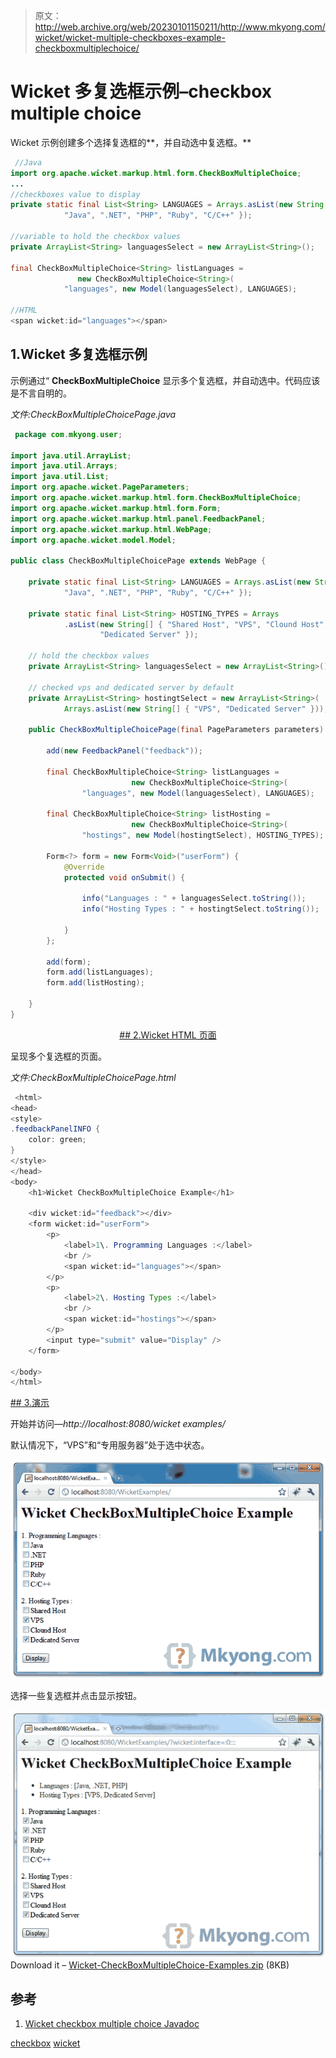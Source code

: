 > 原文：<http://web.archive.org/web/20230101150211/http://www.mkyong.com/wicket/wicket-multiple-checkboxes-example-checkboxmultiplechoice/>

# Wicket 多复选框示例–checkbox multiple choice

Wicket 示例创建多个选择复选框的**，并自动选中复选框。**

```java
 //Java 
import org.apache.wicket.markup.html.form.CheckBoxMultipleChoice;
...
//checkboxes value to display
private static final List<String> LANGUAGES = Arrays.asList(new String[] {
			"Java", ".NET", "PHP", "Ruby", "C/C++" });

//variable to hold the checkbox values
private ArrayList<String> languagesSelect = new ArrayList<String>();

final CheckBoxMultipleChoice<String> listLanguages = 
               new CheckBoxMultipleChoice<String>(
			"languages", new Model(languagesSelect), LANGUAGES);

//HTML
<span wicket:id="languages"></span> 
```

## 1.Wicket 多复选框示例

示例通过“ **CheckBoxMultipleChoice** 显示多个复选框，并自动选中。代码应该是不言自明的。

*文件:CheckBoxMultipleChoicePage.java*

```java
 package com.mkyong.user;

import java.util.ArrayList;
import java.util.Arrays;
import java.util.List;
import org.apache.wicket.PageParameters;
import org.apache.wicket.markup.html.form.CheckBoxMultipleChoice;
import org.apache.wicket.markup.html.form.Form;
import org.apache.wicket.markup.html.panel.FeedbackPanel;
import org.apache.wicket.markup.html.WebPage;
import org.apache.wicket.model.Model;

public class CheckBoxMultipleChoicePage extends WebPage {

	private static final List<String> LANGUAGES = Arrays.asList(new String[] {
			"Java", ".NET", "PHP", "Ruby", "C/C++" });

	private static final List<String> HOSTING_TYPES = Arrays
			.asList(new String[] { "Shared Host", "VPS", "Clound Host",
					"Dedicated Server" });

	// hold the checkbox values
	private ArrayList<String> languagesSelect = new ArrayList<String>();

	// checked vps and dedicated server by default
	private ArrayList<String> hostingtSelect = new ArrayList<String>(
			Arrays.asList(new String[] { "VPS", "Dedicated Server" }));

	public CheckBoxMultipleChoicePage(final PageParameters parameters) {

		add(new FeedbackPanel("feedback"));

		final CheckBoxMultipleChoice<String> listLanguages = 
                           new CheckBoxMultipleChoice<String>(
				"languages", new Model(languagesSelect), LANGUAGES);

		final CheckBoxMultipleChoice<String> listHosting = 
                           new CheckBoxMultipleChoice<String>(
				"hostings", new Model(hostingtSelect), HOSTING_TYPES);

		Form<?> form = new Form<Void>("userForm") {
			@Override
			protected void onSubmit() {

				info("Languages : " + languagesSelect.toString());
				info("Hosting Types : " + hostingtSelect.toString());

			}
		};

		add(form);
		form.add(listLanguages);
		form.add(listHosting);

	}
} 
```

 <ins class="adsbygoogle" style="display:block; text-align:center;" data-ad-format="fluid" data-ad-layout="in-article" data-ad-client="ca-pub-2836379775501347" data-ad-slot="6894224149">## 2.Wicket HTML 页面

呈现多个复选框的页面。

*文件:CheckBoxMultipleChoicePage.html*

```java
 <html>
<head>
<style>
.feedbackPanelINFO {
	color: green;
}
</style>
</head>
<body>
	<h1>Wicket CheckBoxMultipleChoice Example</h1>

	<div wicket:id="feedback"></div>
	<form wicket:id="userForm">
		<p>
			<label>1\. Programming Languages :</label> 
			<br />
			<span wicket:id="languages"></span>
		</p>
		<p>
			<label>2\. Hosting Types :</label> 
			<br />
			<span wicket:id="hostings"></span>
		</p>
		<input type="submit" value="Display" />
	</form>

</body>
</html> 
```

 <ins class="adsbygoogle" style="display:block" data-ad-client="ca-pub-2836379775501347" data-ad-slot="8821506761" data-ad-format="auto" data-ad-region="mkyongregion">## 3.演示

开始并访问—*http://localhost:8080/wicket examples/*

默认情况下，“VPS”和“专用服务器”处于选中状态。

![wicket multiple checkboxes](img/90987e24b51327713d9812dc3f239ba2.png "wicket-CheckBoxMultipleChoice-example1")

选择一些复选框并点击显示按钮。

![wicket multiple checkboxs](img/1cbca17460321d92d18c13f290a536e7.png "wicket-CheckBoxMultipleChoice-example2")Download it – [Wicket-CheckBoxMultipleChoice-Examples.zip](http://web.archive.org/web/20190202071932/http://www.mkyong.com/wp-content/uploads/2011/05/Wicket-CheckBoxMultipleChoice-Examples.zip) (8KB)

## 参考

1.  [Wicket checkbox multiple choice Javadoc](http://web.archive.org/web/20190202071932/http://wicket.apache.org/apidocs/1.4/org/apache/wicket/markup/html/form/CheckBoxMultipleChoice.html)

[checkbox](http://web.archive.org/web/20190202071932/http://www.mkyong.com/tag/checkbox/) [wicket](http://web.archive.org/web/20190202071932/http://www.mkyong.com/tag/wicket/)







